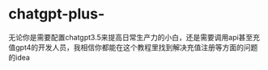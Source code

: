 # chatgpt-plus-
无论你是需要配置chatgpt3.5来提高日常生产力的小白，还是需要调用api甚至充值gpt4的开发人员，我相信你都能在这个教程里找到解决充值注册等方面的问题的idea

